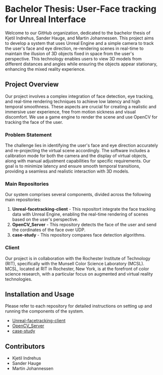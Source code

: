 # Bachelor Thesis: User-Face tracking for Unreal Interface

Welcome to our GitHub organization, dedicated to the bachelor thesis of Kjetil Indrehus, Sander Hauge, and Martin Johannessen. This project aims to develop a system that uses Unreal Engine and a simple camera to track the user's face and eye direction, re-rendering scenes in real-time to maintain the illusion of 3D objects fixed in space from the user's perspective. This technology enables users to view 3D models from different distances and angles while ensuring the objects appear stationary, enhancing the mixed reality experience.

## Project Overview

Our project involves a complex integration of face detection, eye tracking, and real-time rendering techniques to achieve low latency and high temporal smoothness. These aspects are crucial for creating a realistic and immersive user experience, free from motion sickness and visual discomfort. We use a game engine to render the scene and use OpenCV for tracking the face of the user. 

### Problem Statement

The challenge lies in identifying the user's face and eye direction accurately and re-projecting the virtual scene accordingly. The software includes a calibration mode for both the camera and the display of virtual objects, along with manual adjustment capabilities for specific requirements. Our goal is to minimize latency and ensure smooth temporal transitions, providing a seamless and realistic interaction with 3D models.

### Main Repositories

Our system comprises several components, divided across the following main repositories:

1. **Unreal-facetracking-client** - This repositort integrate the face tracking data with Unreal Engine, enabling the real-time rendering of scenes based on the user's perspective.
2. **OpenCV_Server** - This repository detects the face of the user and send the cordinates of the face over UDP. 
3. **case-study** - This repository compares face detection algorithms. 

### Client

Our project is in collaboration with the Rochester Institute of Technology (RIT), specifically with the Munsell Color Science Laboratory (MCSL). MCSL, located at RIT in Rochester, New York, is at the forefront of color science research, with a particular focus on augmented and virtual reality technologies.

## Installation and Usage

Please refer to each repository for detailed instructions on setting up and running the components of the system.

- [Unreal-facetracking-client](https://github.com/RIT-NTNU-Bachelor/Unreal-facetracking-client)
- [OpenCV_Server](https://github.com/RIT-NTNU-Bachelor/OpenCV_Server)
- [case-study](https://github.com/RIT-NTNU-Bachelor/case-study)

## Contributors

- Kjetil Indrehus
- Sander Hauge
- Martin Johannessen

